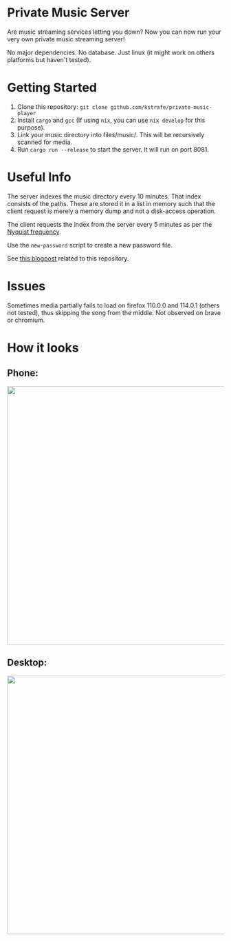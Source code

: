 # Private Music Server #

Are music streaming services letting you down?
Now you can now run your very own private music streaming server!

No major dependencies. No database. Just linux (it might work on others platforms but haven't tested).

# Getting Started #

1. Clone this repository: `git clone github.com/kstrafe/private-music-player`
2. Install `cargo` and `gcc` (If using `nix`, you can use `nix develop` for this purpose).
3. Link your music directory into files/music/. This will be recursively scanned for media.
4. Run `cargo run --release` to start the server. It will run on port 8081.

# Useful Info #

The server indexes the music directory every 10 minutes. That index consists of the paths. These are stored it in a list in memory such that the client request is merely a memory dump and not a disk-access operation.

The client requests the index from the server every 5 minutes as per the [Nyquist frequency](https://en.wikipedia.org/wiki/Nyquist_frequency).

Use the `new-password` script to create a new password file.

See [this blogpost](https://kevin.stravers.net/PrivateMusicPlayer) related to this repository.

# Issues #

Sometimes media partially fails to load on firefox 110.0.0 and 114.0.1 (others not tested), thus skipping the song from the middle. Not observed on brave or chromium.

# How it looks #

## Phone: ##
<img src="https://kevin.stravers.net/x/PrivateMusicPlayer-phone.png" height="600">

## Desktop: ##
<img src="https://kevin.stravers.net/x/PrivateMusicPlayer-desktop.png" height="600">

